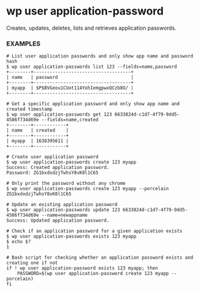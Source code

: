 # wp user application-password

Creates, updates, deletes, lists and retrieves application passwords.

### EXAMPLES

    # List user application passwords and only show app name and password hash
    $ wp user application-passwords list 123 --fields=name,password
    +--------+------------------------------------+
    | name   | password                           |
    +--------+------------------------------------+
    | myapp  | $P$BVGeou1CUot114YohIemgpwxQCzb8O/ |
    +--------+------------------------------------+

    # Get a specific application password and only show app name and created timestamp
    $ wp user application-passwords get 123 6633824d-c1d7-4f79-9dd5-4586f734d69e --fields=name,created
    +--------+------------+
    | name   | created    |
    +--------+------------+
    | myapp  | 1638395611 |
    +--------+------------+

    # Create user application password
    $ wp user application-passwords create 123 myapp
    Success: Created application password.
    Password: ZG1bxdxdzjTwhsY8vK8l1C65

    # Only print the password without any chrome
    $ wp user application-passwords create 123 myapp --porcelain
    ZG1bxdxdzjTwhsY8vK8l1C65

    # Update an existing application password
    $ wp user application-passwords update 123 6633824d-c1d7-4f79-9dd5-4586f734d69e --name=newappname
    Success: Updated application password.

    # Check if an application password for a given application exists
    $ wp user application-passwords exists 123 myapp
    $ echo $?
    1

    # Bash script for checking whether an application password exists and creating one if not
    if ! wp user application-password exists 123 myapp; then
        PASSWORD=$(wp user application-password create 123 myapp --porcelain)
    fi





